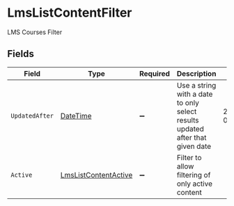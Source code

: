 # LmsListContentFilter

LMS Courses Filter


## Fields

| Field                                                                                 | Type                                                                                  | Required                                                                              | Description                                                                           | Example                                                                               |
| ------------------------------------------------------------------------------------- | ------------------------------------------------------------------------------------- | ------------------------------------------------------------------------------------- | ------------------------------------------------------------------------------------- | ------------------------------------------------------------------------------------- |
| `UpdatedAfter`                                                                        | [DateTime](https://learn.microsoft.com/en-us/dotnet/api/system.datetime?view=net-5.0) | :heavy_minus_sign:                                                                    | Use a string with a date to only select results updated after that given date         | 2020-01-01T00:00:00.000Z                                                              |
| `Active`                                                                              | [LmsListContentActive](../../Models/Requests/LmsListContentActive.md)                 | :heavy_minus_sign:                                                                    | Filter to allow filtering of only active content                                      |                                                                                       |